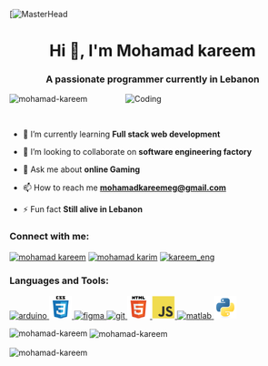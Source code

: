 [![MasterHead](https://cdn.csswinner.com/images/profiles/2016/dec/210947004.jpg)
<h1 align="center">Hi 👋, I'm Mohamad kareem</h1>
<h3 align="center">A passionate programmer currently in Lebanon</h3>
<img align="right" alt="Coding" width="300" src="https://i.pinimg.com/originals/e4/26/70/e426702edf874b181aced1e2fa5c6cde.gif">
<p align="left"> <img src="https://komarev.com/ghpvc/?username=mohamad-kareem&label=Profile%20views&color=0e75b6&style=flat" alt="mohamad-kareem" /> </p>

<p align="left"> <a href="https://twitter.com/" target="blank"><img src="https://img.shields.io/twitter/follow/?logo=twitter&style=for-the-badge" alt="" /></a> </p>

- 🌱 I’m currently learning **Full stack web development**

- 👯 I’m looking to collaborate on **software engineering factory**

- 💬 Ask me about **online Gaming**

- 📫 How to reach me **mohamadkareemeg@gmail.com**

- ⚡ Fun fact **Still alive in Lebanon**

<h3 align="left">Connect with me:</h3>
<p align="left">
<a href="https://linkedin.com/in/mohamad kareem" target="blank"><img align="center" src="https://raw.githubusercontent.com/rahuldkjain/github-profile-readme-generator/master/src/images/icons/Social/linked-in-alt.svg" alt="mohamad kareem" height="30" width="40" /></a>
<a href="https://fb.com/mohamad karim" target="blank"><img align="center" src="https://raw.githubusercontent.com/rahuldkjain/github-profile-readme-generator/master/src/images/icons/Social/facebook.svg" alt="mohamad karim" height="30" width="40" /></a>
<a href="https://www.leetcode.com/kareem_eng" target="blank"><img align="center" src="https://raw.githubusercontent.com/rahuldkjain/github-profile-readme-generator/master/src/images/icons/Social/leet-code.svg" alt="kareem_eng" height="30" width="40" /></a>
</p>

<h3 align="left">Languages and Tools:</h3>
<p align="left"> <a href="https://www.arduino.cc/" target="_blank" rel="noreferrer"> <img src="https://cdn.worldvectorlogo.com/logos/arduino-1.svg" alt="arduino" width="40" height="40"/> </a> <a href="https://www.w3schools.com/css/" target="_blank" rel="noreferrer"> <img src="https://raw.githubusercontent.com/devicons/devicon/master/icons/css3/css3-original-wordmark.svg" alt="css3" width="40" height="40"/> </a> <a href="https://www.figma.com/" target="_blank" rel="noreferrer"> <img src="https://www.vectorlogo.zone/logos/figma/figma-icon.svg" alt="figma" width="40" height="40"/> </a> <a href="https://git-scm.com/" target="_blank" rel="noreferrer"> <img src="https://www.vectorlogo.zone/logos/git-scm/git-scm-icon.svg" alt="git" width="40" height="40"/> </a> <a href="https://www.w3.org/html/" target="_blank" rel="noreferrer"> <img src="https://raw.githubusercontent.com/devicons/devicon/master/icons/html5/html5-original-wordmark.svg" alt="html5" width="40" height="40"/> </a> <a href="https://developer.mozilla.org/en-US/docs/Web/JavaScript" target="_blank" rel="noreferrer"> <img src="https://raw.githubusercontent.com/devicons/devicon/master/icons/javascript/javascript-original.svg" alt="javascript" width="40" height="40"/> </a> <a href="https://www.mathworks.com/" target="_blank" rel="noreferrer"> <img src="https://upload.wikimedia.org/wikipedia/commons/2/21/Matlab_Logo.png" alt="matlab" width="40" height="40"/> </a> <a href="https://www.python.org" target="_blank" rel="noreferrer"> <img src="https://raw.githubusercontent.com/devicons/devicon/master/icons/python/python-original.svg" alt="python" width="40" height="40"/> </a> </p>

<p><img align="left" src="https://github-readme-stats.vercel.app/api/top-langs?username=mohamad-kareem&show_icons=true&locale=en&layout=compact" alt="mohamad-kareem" /></p>

<p>&nbsp;<img align="center" src="https://github-readme-stats.vercel.app/api?username=mohamad-kareem&show_icons=true&locale=en" alt="mohamad-kareem" /></p>

<p><img align="center" src="https://github-readme-streak-stats.herokuapp.com/?user=mohamad-kareem&" alt="mohamad-kareem" /></p>
